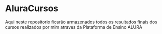 ﻿# AluraCursos

Aqui neste repositorio ficarão armazenados todos os resultados finais dos cursos realizados por mim atraves da Plataforma de Ensino ALURA

